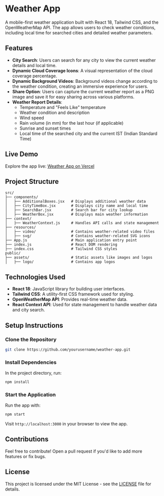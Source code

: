 
# Weather App

A mobile-first weather application built with React 18, Tailwind CSS, and the OpenWeatherMap API. The app allows users to check weather conditions, including local time for searched cities and detailed weather parameters.

## Features

- **City Search**: Users can search for any city to view the current weather details and local time.
- **Dynamic Cloud Coverage Icons**: A visual representation of the cloud coverage percentage.
- **Dynamic Background Videos**: Background videos change according to the weather condition, creating an immersive experience for users.
- **Share Option**: Users can capture the current weather report as a PNG image and save it for easy sharing across various platforms.
- **Weather Report Details**:
  - Temperature and "Feels Like" temperature
  - Weather condition and description
  - Wind speed
  - Rain volume (in mm) for the last hour (if applicable)
  - Sunrise and sunset times
  - Local time of the searched city and the current IST (Indian Standard Time)

## Live Demo

Explore the app live: [Weather App on Vercel](https://weather-app-react-lilac-one.vercel.app/)

## Project Structure

```
src/
├── components/
│   ├── AdditionalBoxes.jsx   # Displays additional weather data
│   ├── CityTimeBox.jsx       # Displays city name and local time
│   ├── SearchBar.jsx         # Search bar for city lookup
│   ├── WeatherBox.jsx        # Displays main weather information
├── context/
│   ├── WeatherContext.js     # Handles API calls and state management
├── resources/
│   ├── video/                # Contains weather-related video files
│   ├── svg/                  # Contains weather-related SVG icons
├── App.js                    # Main application entry point
├── index.js                  # React DOM rendering
├── index.css                 # Tailwind CSS styles
public/
├── assets/                   # Static assets like images and logos
│   ├── logo/                 # Contains app logos
```

## Technologies Used

- **React 18**: JavaScript library for building user interfaces.
- **Tailwind CSS**: A utility-first CSS framework used for styling.
- **OpenWeatherMap API**: Provides real-time weather data.
- **React Context API**: Used for state management to handle weather data and city search.

## Setup Instructions

### Clone the Repository

```bash
git clone https://github.com/yourusername/weather-app.git
```

### Install Dependencies

In the project directory, run:

```bash
npm install
```

### Start the Application

Run the app with:

```bash
npm start
```

Visit `http://localhost:3000` in your browser to view the app.

## Contributions

Feel free to contribute! Open a pull request if you'd like to add more features or fix bugs.

## License

This project is licensed under the MIT License - see the [LICENSE](LICENSE) file for details.
